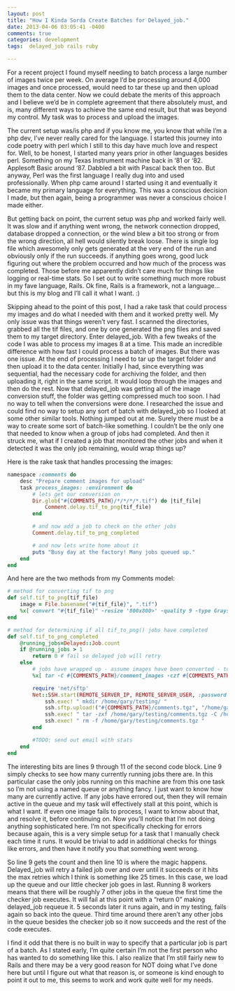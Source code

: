 ```yaml
---
layout: post
title: "How I Kinda Sorda Create Batches for Delayed_job."
date: 2013-04-06 03:05:41 -0400
comments: true
categories: development
tags:  delayed_job rails ruby

---
```

For a recent project I found myself needing to batch process a large number of images twice per week. On average I’d be processing around 4,000 images and once processed, would need to tar these up and then upload them to the data center. Now we could debate the merits of this approach and I believe we’d be in complete agreement that there absolutely must, and is, many different ways to achieve the same end result, but that was beyond my control. My task was to process and upload the images.

The current setup was/is php and if you know me, you know that while I’m a php dev, I’ve never really cared for the language. I started this journey into code poetry with perl which I still to this day have much love and respect for. Well, to be honest, I started many years prior in other languages besides perl. Something on my Texas Instrument machine back in ‘81 or ‘82. Applesoft Basic around ‘87. Dabbled a bit with Pascal back then too. But anyway, Perl was the first language I really dug into and used professionally. When php came around I started using it and eventually it became my primary language for everything. This was a conscious decision I made, but then again, being a programmer was never a conscious choice I made either.

But getting back on point, the current setup was php and worked fairly well. It was slow and if anything went wrong, the network connection dropped, database dropped a connection, or the wind blew a bit too strong or from the wrong direction, all hell would silently break loose. There is single log file which awesomely only gets generated at the very end of the run and obviously only if the run succeeds. if anything goes wrong, good luck figuring out where the problem occurred and how much of the process was completed. Those before me apparently didn’t care much for things like logging or real-time stats. So I set out to write something much more robust in my fave language, Rails. Ok fine, Rails is a framework, not a language… but this is my blog and I’ll call it what I want. :)

Skipping ahead to the point of this post, I had a rake task that could process my images and do what I needed with them and it worked pretty well. My only issue was that things weren’t very fast. I scanned the directories, grabbed all the tif files, and one by one generated the png files and saved them to my target directory. Enter delayed_job. With a few tweaks of the code I was able to process my images 8 at a time. This made an incredible difference with how fast I could process a batch of images. But there was one issue. At the end of processing I need to tar up the target folder and then upload it to the data center. Initially I had, since everything was sequential, had the necessary code for archiving the folder, and then uploading it, right in the same script. It would loop through the images and then do the rest. Now that delayed_job was getting all of the image conversion stuff, the folder was getting compressed much too soon. I had no way to tell when the conversions were done. I researched the issue and could find no way to setup any sort of batch with delayed_job so I looked at some other similar tools. Nothing jumped out at me. Surely there must be a way to create some sort of batch-like something. I couldn’t be the only one that needed to know when a group of jobs had completed. And then it struck me, what if I created a job that monitored the other jobs and when it detected it was the only job remaining, would wrap things up?

Here is the rake task that handles processing the images:

``` ruby
namespace :comments do
    desc "Prepare comment images for upload"
    task process_images: :environment do
        # lets get our conversion on
        Dir.glob("#{COMMENTS_PATH}/*/*/*/*.tif") do |tif_file|
            Comment.delay.tif_to_png(tif_file)
        end

        # and now add a job to check on the other jobs
        Comment.delay.tif_to_png_completed

        # and now lets write home about it
        puts "Busy day at the factory! Many jobs queued up."
    end
end
```

And here are the two methods from my Comments model:

``` ruby
# method for converting tif to png
def self.tif_to_png(tif_file)
    image = File.basename("#{tif_file}", ".tif")
    %x[ convert "#{tif_file}" -resize '800x800>' -quality 9 -type Grayscale -depth 4 "#{COMMENTS_PATH}/comment_images/#{image}.png" ]
end

# method for determining if all tif_to_png() jobs have completed
def self.tif_to_png_completed
    @running_jobs=Delayed::Job.count
    if @running_jobs > 1
        return 0 # fail so delayed job will retry
    else
        # jobs have wrapped up - assume images have been converted - toss 'em in the tar pits
        %x[ tar -C #{COMMENTS_PATH}/comment_images -czf #{COMMENTS_PATH}/comments.tgz . ]

        require 'net/sftp'
        Net::SSH.start(REMOTE_SERVER_IP, REMOTE_SERVER_USER, :password => REMOTE_SERVER_PASSWORD)  do |ssh|
            ssh.exec! " mkdir /home/gary/testing/ "
            ssh.sftp.upload!("#{COMMENTS_PATH}/comments.tgz", "/home/gary/testing/comments.tgz")
            ssh.exec! " tar -zxf /home/gary/testing/comments.tgz -C /home/gary/testing "
            ssh.exec! " rm -f /home/gary/testing/comments.tgz "
        end

        #TODO: send out email with stats
    end
end
```

The interesting bits are lines 9 through 11 of the second code block. Line 9 simply checks to see how many currently running jobs there are. In this particular case the only jobs running on this machine are from this one task so I’m not using a named queue or anything fancy. I just want to know how many are currently active. If any jobs have errored out, then they will remain active in the queue and my task will effectively stall at this point, which is what I want. If even one image fails to process, I want to know about that, and resolve it, before continuing on. Now you’ll notice that I’m not doing anything sophisticated here. I’m not specifically checking for errors because again, this is a very simple setup for a task that I manually check each time it runs. It would be trivial to add in additional checks for things like errors, and then have it notify you that something went wrong.

So line 9 gets the count and then line 10 is where the magic happens. Delayed_job will retry a failed job over and over until it succeeds or it hits the max retries which I think is something like 25 times. In this case, we load up the queue and our little checker job goes in last. Running 8 workers means that there will be roughly 7 other jobs in the queue the first time the checker job executes. It will fail at this point with a “return 0” making delayed_job requeue it. 5 seconds later it runs again, and in my testing, fails again so back into the queue. Third time around there aren’t any other jobs in the queue besides the checker job so it now succeeds and the rest of the code executes.

I find it odd that there is no built in way to specify that a particular job is part of a batch. As I stated early, I’m quite certain I’m not the first person who has wanted to do something like this. I also realize that I’m still fairly new to Rails and there may be a very good reason for NOT doing what I’ve done here but until I figure out what that reason is, or someone is kind enough to point it out to me, this seems to work and work quite well for my needs.